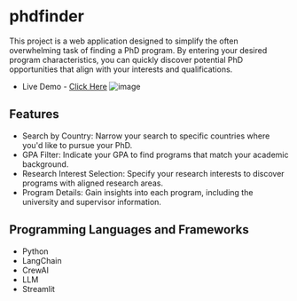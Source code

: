 # phdfinder

This project is a web application designed to simplify the often overwhelming task of finding a PhD program.  By entering your desired program characteristics, you can quickly discover potential PhD opportunities that align with your interests and qualifications.
* Live Demo - [Click Here](https://phdfinder-appsearch.streamlit.app/)
![image](https://github.com/RanuriG/phdfinder/assets/76628119/6745b8bb-e58e-4af3-9167-b16d45e7ae1e)


## Features
* Search by Country: Narrow your search to specific countries where you'd like to pursue your PhD.
* GPA Filter: Indicate your GPA to find programs that match your academic background.
* Research Interest Selection: Specify your research interests to discover programs with aligned research areas.
* Program Details: Gain insights into each program, including the university and supervisor information.

## Programming Languages and Frameworks
* Python
* LangChain
* CrewAI
* LLM
* Streamlit
